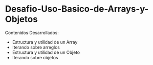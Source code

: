 # Desafio-Uso-Basico-de-Arrays-y-Objetos

Contenidos Desarrollados:

- Estructura y utilidad de un Array
- Iterando sobre arreglos
- Estructura y utilidad de un Objeto
- Iterando sobre objetos
